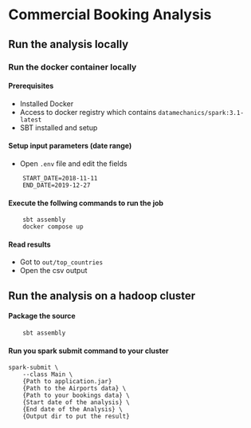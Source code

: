 # Commercial Booking Analysis

## Run the analysis locally

### Run the docker container locally
#### Prerequisites
- Installed Docker 
- Access to docker registry which contains `datamechanics/spark:3.1-latest`
- SBT installed and setup

#### Setup input parameters (date range)
- Open `.env` file and edit the fields
```
    START_DATE=2018-11-11
    END_DATE=2019-12-27
```
#### Execute the follwing commands to run the job
```
    sbt assembly
    docker compose up
```
#### Read results
- Got to `out/top_countries`
- Open the csv output

## Run the analysis on a hadoop cluster
#### Package the source
```
    sbt assembly
```
#### Run you spark submit command to your cluster

```
spark-submit \
    --class Main \ 
    {Path to application.jar} 
    {Path to the Airports data} \
    {Path to your bookings data} \
    {Start date of the analysis} \
    {End date of the Analysis} \
    {Output dir to put the result}
```